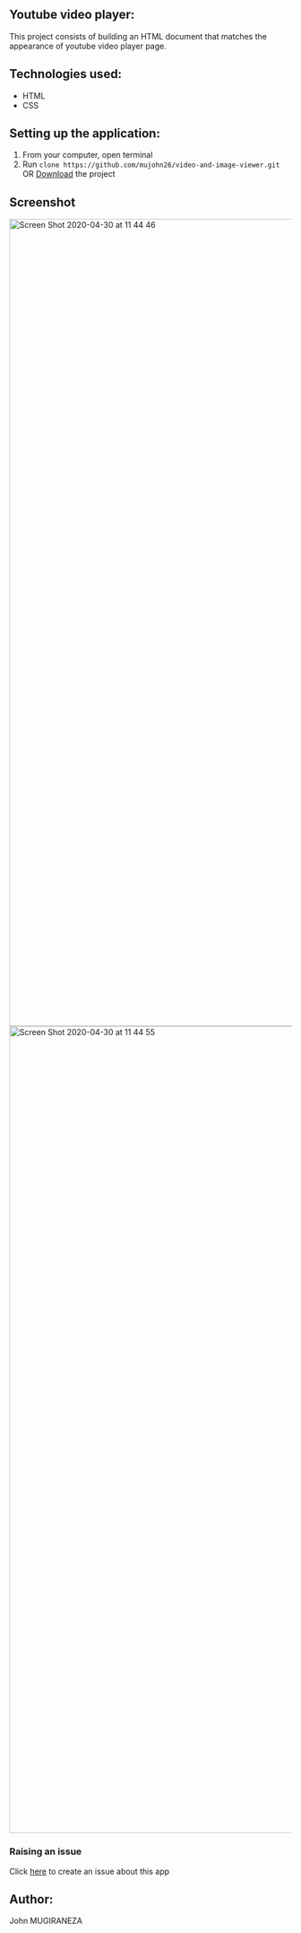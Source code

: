 ## Youtube video player:

This project consists of building an HTML document that matches the appearance of youtube video player page.

## Technologies used:

- HTML
- CSS

## Setting up the application:

1. From your computer, open terminal
2. Run `clone https://github.com/mujohn26/video-and-image-viewer.git` OR [Download](https://github.com/mujohn26/video-and-image-viewer.zip) the project

## Screenshot

<img width="1440" alt="Screen Shot 2020-04-30 at 11 44 46" src="https://user-images.githubusercontent.com/52497006/80696712-19e18300-8ad8-11ea-816a-0f6eb72f6e48.png">
<img width="1439" alt="Screen Shot 2020-04-30 at 11 44 55" src="https://user-images.githubusercontent.com/52497006/80696740-282f9f00-8ad8-11ea-9830-3c568028fe59.png">

### Raising an issue

Click [here](https://github.com/mujohn26/video-and-image-viewer/issues) to create an issue about this app

## Author:

John MUGIRANEZA
